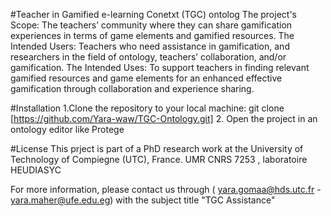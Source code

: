 #Teacher in Gamified e-learning Conetxt (TGC) ontolog
The project's Scope: The teachers’ community where they can share gamification experiences in terms of game elements and gamified resources.
The Intended Users: Teachers who need assistance in gamification, and researchers in the field of ontology, teachers’ collaboration, and/or gamification.
The Intended Uses: To support teachers in finding relevant gamified resources and game elements for an enhanced effective gamification through collaboration and experience sharing.

#Installation
1.Clone the repository to your local machine:
   git clone [https://github.com/Yara-waw/TGC-Ontology.git]
2. Open the project in an ontology editor like Protege

#License
This prject is part of a PhD research work at the University of Technology of Compiegne (UTC), France. UMR CNRS 7253 , laboratoire HEUDIASYC

For more information, please contact us through ( yara.gomaa@hds.utc.fr - yara.maher@ufe.edu.eg) with the subject title "TGC Assistance"

